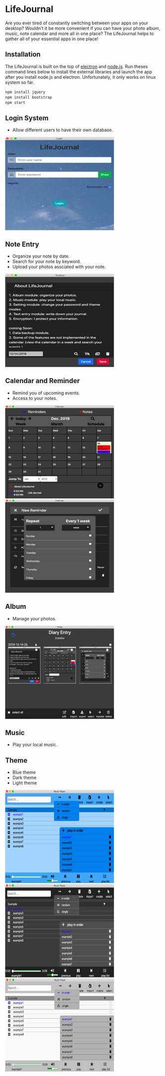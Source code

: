 # LifeJournal
Are you ever tired of constantly switching between your apps on your desktop? Wouldn't it be more convenient if you can have your photo album, music, note calendar and more all in one place? The LifeJournal helps to gather all of your essential apps in one place!

## Installation
The LifeJournal is built on the top of [electron](https://electronjs.org/docs/tutorial/installation) and [node.js](https://nodejs.org/en/download/). Run theses command lines below to install the external libraries and launch the app after you install node.js and electron. Unfortunately, it only works on linux system so far.
```bash
npm install jquery
npm install bootstrap
npm start
```

## Login System
* Allow different users to have their own database.
<img src="./image/login.png"  width="350" height="300">

## Note Entry
* Organize your note by date.
* Search for your note by keyword.
* Upload your photos assciated with your note.
<img src="./image/journalEntry.png"  width="350" height="300">


## Calendar and Reminder
* Remind you of upcoming events.
* Access to your notes.
<div>
<img src="./image/calendar.png"  width="350" height="300">
<img src="./image/reminder.png"  width="350" height="300">
</div>

## Album
* Manage your photos.
<img src="./image/album.png"  width="350" height="300">

## Music
* Play your local music.

## Theme
* Blue theme
* Dark theme
* Light theme
<div>
<img src="./image/blueTheme.png"  width="350" height="300">
<img src="./image/darkTheme.png"  width="350" height="300">
<img src="./image/lightTheme.png"  width="350" height="300">
</div>



